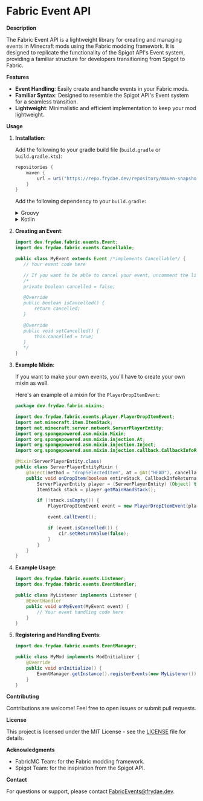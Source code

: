 # Fabric Event API

**Description**

The Fabric Event API is a lightweight library for creating and managing events in Minecraft mods using the Fabric modding framework. It is designed to replicate the functionality of the Spigot API's Event system, providing a familiar structure for developers transitioning from Spigot to Fabric.

**Features**

- **Event Handling**: Easily create and handle events in your Fabric mods.
- **Familiar Syntax**: Designed to resemble the Spigot API's Event system for a seamless transition.
- **Lightweight**: Minimalistic and efficient implementation to keep your mod lightweight.

**Usage**

1. **Installation**:

   Add the following to your gradle build file (`build.gradle` or `build.gradle.kts`):

   ```groovy
   repositories {
       maven {
           url = uri("https://repo.frydae.dev/repository/maven-snapshots/")
       }
   }
   ```

   Add the following dependency to your `build.gradle`:

   <details>
   <summary>Groovy</summary>

   ```groovy
   modImplementation "dev.frydae:fabric-events:${project.fabric_version}-SNAPSHOT"
   ```
   </details>

   <details>
   <summary>Kotlin</summary>

   ```groovy
   modImplementation("dev.frydae:fabric-events:${property("fabric_version")!!}-SNAPSHOT")
   ```
   </details>

2. **Creating an Event**:
   ```java
   import dev.frydae.fabric.events.Event;
   import dev.frydae.fabric.events.Cancellable;

   public class MyEvent extends Event /*implements Cancellable*/ {
      // Your event code here
   
      // If you want to be able to cancel your event, uncomment the line above and those below:
      /*
      private boolean cancelled = false;
   
      @Override
      public boolean isCancelled() {
          return cancelled;
      }
   
      @Override
      public void setCancelled() {
          this.cancelled = true;
      }
      */
   }
   ```
   
3. **Example Mixin**:

    If you want to make your own events, you'll have to create your own mixin as well.

    Here's an example of a mixin for the `PlayerDropItemEvent`:

    ```java
    package dev.frydae.fabric.mixins;
   
    import dev.frydae.fabric.events.player.PlayerDropItemEvent;
    import net.minecraft.item.ItemStack;
    import net.minecraft.server.network.ServerPlayerEntity;
    import org.spongepowered.asm.mixin.Mixin;
    import org.spongepowered.asm.mixin.injection.At;
    import org.spongepowered.asm.mixin.injection.Inject;
    import org.spongepowered.asm.mixin.injection.callback.CallbackInfoReturnable;

    @Mixin(ServerPlayerEntity.class)
    public class ServerPlayerEntityMixin {
        @Inject(method = "dropSelectedItem", at = @At("HEAD"), cancellable = true)
        public void onDropItem(boolean entireStack, CallbackInfoReturnable<Boolean> cir) {
            ServerPlayerEntity player = (ServerPlayerEntity) (Object) this;
            ItemStack stack = player.getMainHandStack();

            if (!stack.isEmpty()) {
                PlayerDropItemEvent event = new PlayerDropItemEvent(player, stack);

                event.callEvent();

                if (event.isCancelled()) {
                    cir.setReturnValue(false);
                }
            }
        }
    }
    ```

4. **Example Usage**:

   ```java
   import dev.frydae.fabric.events.Listener;
   import dev.frydae.fabric.events.EventHandler;
   
   public class MyListener implements Listener {
       @EventHandler
       public void onMyEvent(MyEvent event) {
           // Your event handling code here
       }
   }
   ```

5. **Registering and Handling Events**:

   ```java
   import dev.frydae.fabric.events.EventManager;

   public class MyMod implements ModInitializer {
       @Override
       public void onInitialize() {
           EventManager.getInstance().registerEvents(new MyListener());
       }
   }
   ```

**Contributing**

Contributions are welcome! Feel free to open issues or submit pull requests.

**License**

This project is licensed under the MIT License - see the [LICENSE](LICENSE) file for details.

**Acknowledgments**

- FabricMC Team: for the Fabric modding framework.
- Spigot Team: for the inspiration from the Spigot API.

**Contact**

For questions or support, please contact FabricEvents@frydae.dev.
